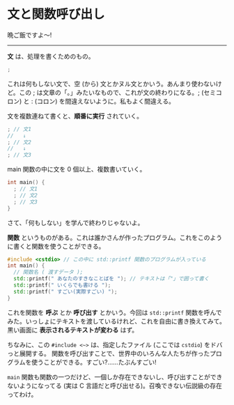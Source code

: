 # 文と関数呼び出し

晩ご飯ですよ〜!

---

**文** は、処理を書くためのもの。

```cpp
;
```

これは何もしない文で、空 (から) 文とかヌル文とかいう。あんまり使わないけど。この ; は文章の「。」みたいなもので、これが文の終わりになる。; (セミコロン) と : (コロン) を間違えないように。私もよく間違える。

文を複数連ねて書くと、**順番に実行** されていく。

```cpp
; // 文1
//   ↓
; // 文2
//   ↓
; // 文3
```

main 関数の中に文を 0 個以上、複数書いていく。

```cpp
int main() {
  ; // 文1
  ; // 文2
  ; // 文3
}
```

さて、「何もしない」を学んで終わりじゃないよ。

**関数** というものがある。これは誰かさんが作ったプログラム。これをこのように書くと関数を使うことができる。

```cpp
#include <cstdio> // この中に std::printf 関数のプログラムが入っている
int main() {
  // 関数名 ( 渡すデータ );
  std::printf(" あなたのすきなことばを "); // テキストは「"」で囲って書く
  std::printf(" いくらでも書ける ");
  std::printf(" すごい(実際すごい) ");
}
```

これを関数を **呼ぶ** とか **呼び出す** とかいう。今回は `std::printf` 関数を呼んでみた。いっしょにテキストを渡しているけれど、これを自由に書き換えてみて。黒い画面に **表示されるテキストが変わる** はず。

ちなみに、この `#include <~>` は、指定したファイル (ここでは `cstdio`) をドバっと展開する。
関数を呼び出すことで、世界中のいろんな人たちが作ったプログラムを使うことができる。すごい?……たぶんすごい!

`main` 関数も関数の一つだけど、一個しか存在できないし、呼び出すことができないようになってる (実は C 言語だと呼び出せる)。召喚できない伝説級の存在ってわけ。
